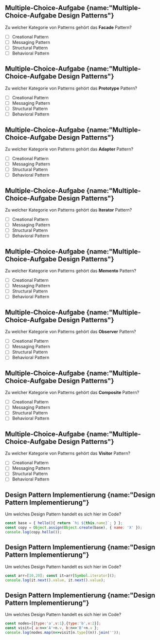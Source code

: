 ## Multiple-Choice-Aufgabe {name:"Multiple-Choice-Aufgabe Design Patterns"}
Zu welcher Kategorie von Patterns gehört das <b>Facade</b> Pattern?
- [ ] Creational Pattern
- [ ] Messaging Pattern
- [ ] Structural Pattern
- [ ] Behavioral Pattern

## Multiple-Choice-Aufgabe {name:"Multiple-Choice-Aufgabe Design Patterns"}
Zu welcher Kategorie von Patterns gehört das <b>Prototype</b> Pattern?
- [ ] Creational Pattern
- [ ] Messaging Pattern
- [ ] Structural Pattern
- [ ] Behavioral Pattern

## Multiple-Choice-Aufgabe {name:"Multiple-Choice-Aufgabe Design Patterns"}
Zu welcher Kategorie von Patterns gehört das <b>Adapter</b> Pattern?
- [ ] Creational Pattern
- [ ] Messaging Pattern
- [ ] Structural Pattern
- [ ] Behavioral Pattern

## Multiple-Choice-Aufgabe {name:"Multiple-Choice-Aufgabe Design Patterns"}
Zu welcher Kategorie von Patterns gehört das <b>Iterator</b> Pattern?
- [ ] Creational Pattern
- [ ] Messaging Pattern
- [ ] Structural Pattern
- [ ] Behavioral Pattern

## Multiple-Choice-Aufgabe {name:"Multiple-Choice-Aufgabe Design Patterns"}
Zu welcher Kategorie von Patterns gehört das <b>Memento</b> Pattern?
- [ ] Creational Pattern
- [ ] Messaging Pattern
- [ ] Structural Pattern
- [ ] Behavioral Pattern

## Multiple-Choice-Aufgabe {name:"Multiple-Choice-Aufgabe Design Patterns"}
Zu welcher Kategorie von Patterns gehört das <b>Observer</b> Pattern?
- [ ] Creational Pattern
- [ ] Messaging Pattern
- [ ] Structural Pattern
- [ ] Behavioral Pattern

## Multiple-Choice-Aufgabe {name:"Multiple-Choice-Aufgabe Design Patterns"}
Zu welcher Kategorie von Patterns gehört das <b>Composite</b> Pattern?
- [ ] Creational Pattern
- [ ] Messaging Pattern
- [ ] Structural Pattern
- [ ] Behavioral Pattern

## Multiple-Choice-Aufgabe {name:"Multiple-Choice-Aufgabe Design Patterns"}
Zu welcher Kategorie von Patterns gehört das <b>Visitor</b> Pattern?
- [ ] Creational Pattern
- [ ] Messaging Pattern
- [ ] Structural Pattern
- [ ] Behavioral Pattern

## Design Pattern Implementierung {name:"Design Pattern Implementierung"}
Um welches Design Pattern handelt es sich hier im Code?
``` javascript
const base = { hello(){ return `hi ${this.name}`; } };
const copy = Object.assign(Object.create(base), { name: 'X' });
console.log(copy.hello());
```

## Design Pattern Implementierung {name:"Design Pattern Implementierung"}
Um welches Design Pattern handelt es sich hier im Code?
``` javascript
const arr=[10,20]; const it=arr[Symbol.iterator]();
console.log(it.next().value, it.next().value);

```

## Design Pattern Implementierung {name:"Design Pattern Implementierung"}
Um welches Design Pattern handelt es sich hier im Code?
``` javascript
const nodes=[{type:'a',v:1},{type:'b',v:2}];
const visit={ a:n=>'A'+n.v, b:n=>'B'+n.v };
console.log(nodes.map(n=>visit[n.type](n)).join(''));
```